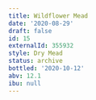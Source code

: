 ```yaml
---
title: Wildflower Mead
date: '2020-08-29'
draft: false
id: 15
externalId: 355932
style: Dry Mead
status: archive
bottled: '2020-10-12'
abv: 12.1
ibu: null
---
```

